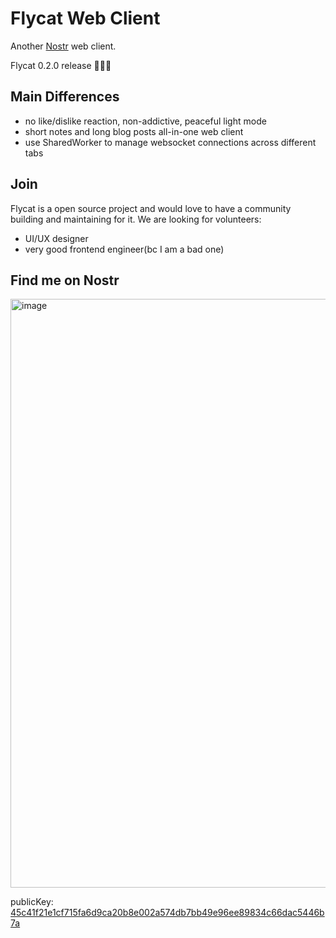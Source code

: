 # Flycat Web Client

Another [Nostr](https://github.com/nostr-protocol/nips) web client.

Flycat 0.2.0 release 🎉🎉🎉

## Main Differences

- no like/dislike reaction, non-addictive, peaceful light mode
- short notes and long blog posts all-in-one web client
- use SharedWorker to manage websocket connections across different tabs

## Join

Flycat is a open source project and would love to have a community building and maintaining for it. We are looking for volunteers:

- UI/UX designer
- very good frontend engineer(bc I am a bad one)

## Find me on Nostr

<img width="942" alt="image" src="https://user-images.githubusercontent.com/105776364/214579979-5684aba4-d07e-440d-8b33-61bfdce1b0eb.png">

publicKey: [45c41f21e1cf715fa6d9ca20b8e002a574db7bb49e96ee89834c66dac5446b7a](https://flycat-web.vercel.app/user/45c41f21e1cf715fa6d9ca20b8e002a574db7bb49e96ee89834c66dac5446b7a)
